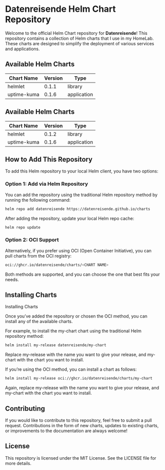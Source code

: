 # Datenreisende Helm Chart Repository

Welcome to the official Helm Chart repository for **Datenreisende**! This repository contains a collection of Helm charts that I use in my HomeLab. These charts are designed to simplify the deployment of various services and applications.

## Available Helm Charts

| Chart Name | Version | Type |
|------------|---------|------|
| helmlet | 0.1.1 | library |
| uptime-kuma | 0.1.6 | application |

## Available Helm Charts

| Chart Name | Version | Type |
|------------|---------|------|
| helmlet | 0.1.2 | library |
| uptime-kuma | 0.1.6 | application |
## How to Add This Repository
To add this Helm repository to your local Helm client, you have two options:

### Option 1: Add via Helm Repository

You can add the repository using the traditional Helm repository method by running the following command:

```bash
helm repo add datenreisende https://datenreisende.github.io/charts
```

After adding the repository, update your local Helm repo cache:
```bash
helm repo update
```

### Option 2: OCI Support

Alternatively, if you prefer using OCI (Open Container Initiative), you can pull charts from the OCI registry:
```bash
oci://ghcr.io/datenreisende/charts/<CHART NAME>
```
Both methods are supported, and you can choose the one that best fits your needs.

## Installing Charts
Installing Charts

Once you’ve added the repository or chosen the OCI method, you can install any of the available charts.

For example, to install the my-chart chart using the traditional Helm repository method:

```bash
helm install my-release datenreisende/my-chart
```
Replace my-release with the name you want to give your release, and my-chart with the chart you want to install.

If you’re using the OCI method, you can install a chart as follows:

```bash
helm install my-release oci://ghcr.io/datenreisende/charts/my-chart
```
Again, replace my-release with the name you want to give your release, and my-chart with the chart you want to install.

## Contributing

If you would like to contribute to this repository, feel free to submit a pull request. Contributions in the form of new charts, updates to existing charts, or improvements to the documentation are always welcome!

## License

This repository is licensed under the MIT License. See the LICENSE file for more details.

